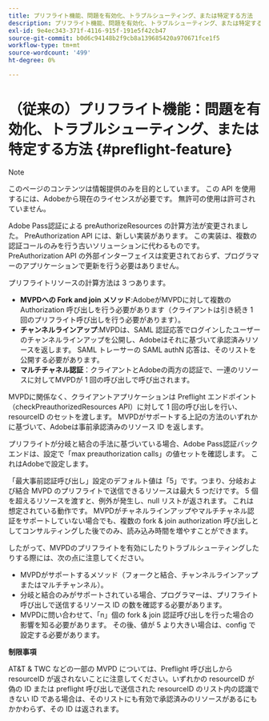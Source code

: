```yaml
---
title: プリフライト機能、問題を有効化、トラブルシューティング、または特定する方法
description: プリフライト機能、問題を有効化、トラブルシューティング、または特定する方法
exl-id: 9e4ec343-371f-4116-915f-191e5f42cb47
source-git-commit: b0d6c94148b2f9cb8a139685420a970671fce1f5
workflow-type: tm+mt
source-wordcount: '499'
ht-degree: 0%

---
```


# （従来の）プリフライト機能：問題を有効化、トラブルシューティング、または特定する方法 {#preflight-feature}

>[!NOTE]
>
>このページのコンテンツは情報提供のみを目的としています。 この API を使用するには、Adobeから現在のライセンスが必要です。 無許可の使用は許可されていません。

Adobe Pass認証による preAuthorizeResources の計算方法が変更されました。 PreAuthorization API には、新しい実装があります。 この実装は、複数の認証コールのみを行う古いソリューションに代わるものです。
PreAuthorization API の外部インターフェイスは変更されておらず、プログラマーのアプリケーションで更新を行う必要はありません。

プリフライトリソースの計算方法は 3 つあります。

* **MVPDへの Fork and join メソッド**:AdobeがMVPDに対して複数の Authorization 呼び出しを行う必要があります（クライアントは引き続き 1 回のプリフライト呼び出しを行う必要があります）。
* **チャンネルラインアップ**:MVPDは、SAML 認証応答でログインしたユーザーのチャンネルラインアップを公開し、Adobeはそれに基づいて承認済みリソースを返します。 SAML トレーサーの SAML authN 応答は、そのリストを公開する必要があります。
* **マルチチャネル認証**：クライアントとAdobeの両方の認証で、一連のリソースに対してMVPDが 1 回の呼び出しで呼び出されます。

MVPDに関係なく、クライアントアプリケーションは Preflight エンドポイント（checkPreauthorizedResources API）に対して 1 回の呼び出しを行い、resourceID のセットを渡します。 MVPDがサポートする上記の方法のいずれかに基づいて、Adobeは事前承認済みのリソース ID を返します。

プリフライトが分岐と結合の手法に基づいている場合、Adobe Pass認証バックエンドは、設定で「max preauthorization calls」の値セットを確認します。 これはAdobeで設定します。

「最大事前認証呼び出し」設定のデフォルト値は「5」です。つまり、分岐および結合 MVPD のプリフライトで送信できるリソースは最大 5 つだけです。 5 個を超えるリソースを渡すと、例外が発生し、null リストが返されます。 これは想定されている動作です。 MVPDがチャネルラインアップやマルチチャネル認証をサポートしていない場合でも、複数の fork &amp; join authorization 呼び出しとしてコンサルティングした後でのみ、読み込み時間を増やすことができます。

したがって、MVPDのプリフライトを有効にしたりトラブルシューティングしたりする際には、次の点に注意してください。

* MVPDがサポートするメソッド（フォークと結合、チャンネルラインアップまたはマルチチャンネル）。
* 分岐と結合のみがサポートされている場合、プログラマーは、プリフライト呼び出しで送信するリソース ID の数を確認する必要があります。
* MVPDに問い合わせて、「n」個の fork &amp; join 認証呼び出しを行った場合の影響を知る必要があります。 その後、値が 5 より大きい場合は、config で設定する必要があります。

**制限事項**

AT&amp;T &amp; TWC などの一部の MVPD については、Preflight 呼び出しから resourceID が返されないことに注意してください。いずれかの resourceID が偽の ID または preflight 呼び出しで送信された resourceID のリスト内の認識できない ID である場合は、そのリストにも有効で承認済みのリソースがあるにもかかわらず、その ID は返されます。

